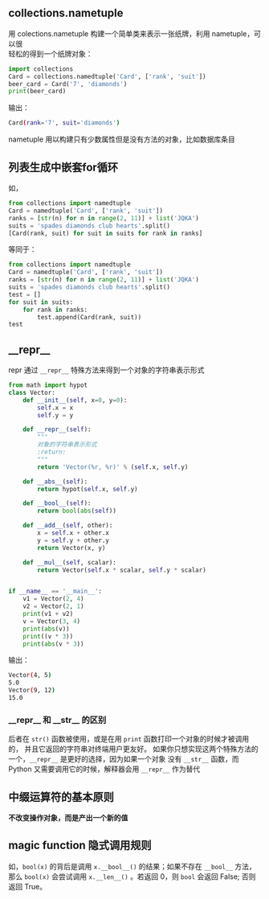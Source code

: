 
## collections.nametuple

用 colections.nametuple 构建一个简单类来表示一张纸牌，利用 nametuple，可以很  
轻松的得到一个纸牌对象：

```python
import collections
Card = collections.namedtuple('Card', ['rank', 'suit'])
beer_card = Card('7', 'diamonds')
print(beer_card)
```

输出：

```bash
Card(rank='7', suit='diamonds')
```

nametuple 用以构建只有少数属性但是没有方法的对象，比如数据库条目

## 列表生成中嵌套for循环

如，

```python
from collections import namedtuple
Card = namedtuple('Card', ['rank', 'suit'])
ranks = [str(n) for n in range(2, 11)] + list('JQKA')
suits = 'spades diamonds club hearts'.split()
[Card(rank, suit) for suit in suits for rank in ranks]
```

等同于：

```python
from collections import namedtuple
Card = namedtuple('Card', ['rank', 'suit'])
ranks = [str(n) for n in range(2, 11)] + list('JQKA')
suits = 'spades diamonds club hearts'.split()
test = []
for suit in suits:
    for rank in ranks:
        test.append(Card(rank, suit))
test
```

## \_\_repr__

repr 通过 `__repr__` 特殊方法来得到一个对象的字符串表示形式

```python
from math import hypot
class Vector:
    def __init__(self, x=0, y=0):
        self.x = x
        self.y = y

    def __repr__(self):
        """
        对象的字符串表示形式
        :return:
        """
        return 'Vector(%r, %r)' % (self.x, self.y)

    def __abs__(self):
        return hypot(self.x, self.y)

    def __bool__(self):
        return bool(abs(self))

    def __add__(self, other):
        x = self.x + other.x
        y = self.y + other.y
        return Vector(x, y)

    def __mul__(self, scalar):
        return Vector(self.x * scalar, self.y * scalar)


if __name__ == '__main__':
    v1 = Vector(2, 4)
    v2 = Vector(2, 1)
    print(v1 + v2)
    v = Vector(3, 4)
    print(abs(v))
    print((v * 3))
    print(abs(v * 3))
```

输出：

```bash
Vector(4, 5)
5.0
Vector(9, 12)
15.0
```

### \_\_repr__ 和 \_\_str__ 的区别

后者在 `str()` 函数被使用，或是在用 `print` 函数打印一个对象的时候才被调用的，
并且它返回的字符串对终端用户更友好。
如果你只想实现这两个特殊方法的一个，`__repr__` 是更好的选择，因为如果一个对象
没有 `__str__` 函数，而 Python 又需要调用它的时候，解释器会用 `__repr__`
作为替代

## 中缀运算符的基本原则

**不改变操作对象，而是产出一个新的值**

## magic function 隐式调用规则

如，`bool(x)` 的背后是调用 `x.__bool__()` 的结果；如果不存在 `__bool__` 方法，
那么 `bool(x)` 会尝试调用 `x.__len__()` 。若返回 0，则 `bool` 会返回 False;
否则返回 True。
